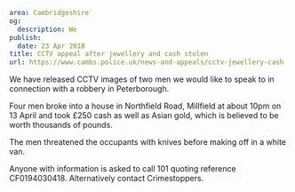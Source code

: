 ```yaml
area: Cambridgeshire
og:
  description: We
publish:
  date: 23 Apr 2018
title: CCTV appeal after jewellery and cash stolen
url: https://www.cambs.police.uk/news-and-appeals/cctv-jewellery-cash
```

We have released CCTV images of two men we would like to speak to in connection with a robbery in Peterborough.

Four men broke into a house in Northfield Road, Millfield at about 10pm on 13 April and took £250 cash as well as Asian gold, which is believed to be worth thousands of pounds.

The men threatened the occupants with knives before making off in a white van.

Anyone with information is asked to call 101 quoting reference CF0194030418. Alternatively contact Crimestoppers.
